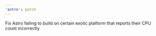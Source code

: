```yaml
---
'astro': patch
---
```


Fix Astro failing to build on certain exotic platform that reports their CPU count incorrectly
